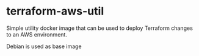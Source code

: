 terraform-aws-util
===

Simple utility docker image that can be used to deploy Terraform changes to an AWS environment.

Debian is used as base image
